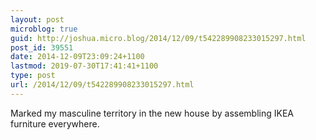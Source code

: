 ```yaml
---
layout: post
microblog: true
guid: http://joshua.micro.blog/2014/12/09/t542289908233015297.html
post_id: 39551
date: 2014-12-09T23:09:24+1100
lastmod: 2019-07-30T17:41:41+1100
type: post
url: /2014/12/09/t542289908233015297.html
---
```

Marked my masculine territory in the new house by assembling IKEA furniture everywhere.
